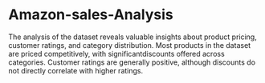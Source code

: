 # Amazon-sales-Analysis
The analysis of the dataset reveals valuable insights about product pricing, customer ratings, and category distribution. Most products in the dataset are priced  competitively, with significantdiscounts offered across categories. Customer ratings are generally positive,  although discounts do not directly correlate with higher ratings.

